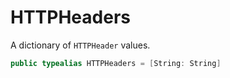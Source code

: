 # HTTPHeaders

A dictionary of `HTTPHeader` values.

``` swift
public typealias HTTPHeaders = [String:​ String]
```

